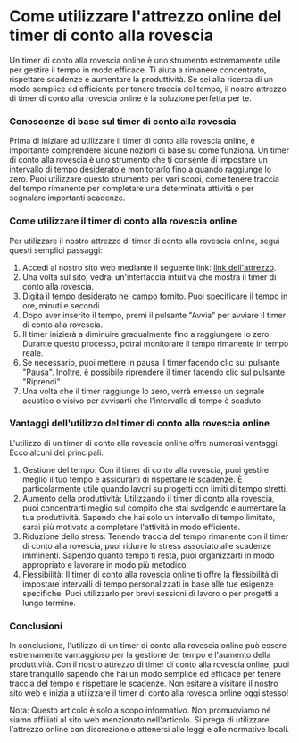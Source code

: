 Come utilizzare l'attrezzo online del timer di conto alla rovescia
==================================================================

Un timer di conto alla rovescia online è uno strumento estremamente utile per gestire il tempo in modo efficace. Ti aiuta a rimanere concentrato, rispettare scadenze e aumentare la produttività. Se sei alla ricerca di un modo semplice ed efficiente per tenere traccia del tempo, il nostro attrezzo di timer di conto alla rovescia online è la soluzione perfetta per te.

### Conoscenze di base sul timer di conto alla rovescia

Prima di iniziare ad utilizzare il timer di conto alla rovescia online, è importante comprendere alcune nozioni di base su come funziona. Un timer di conto alla rovescia è uno strumento che ti consente di impostare un intervallo di tempo desiderato e monitorarlo fino a quando raggiunge lo zero. Puoi utilizzare questo strumento per vari scopi, come tenere traccia del tempo rimanente per completare una determinata attività o per segnalare importanti scadenze.

### Come utilizzare il timer di conto alla rovescia online

Per utilizzare il nostro attrezzo di timer di conto alla rovescia online, segui questi semplici passaggi:

1. Accedi al nostro sito web mediante il seguente link: [link dell'attrezzo](https://www.onlinecalculatorsfree.com/it/tools/countdown-timer.html).
2. Una volta sul sito, vedrai un'interfaccia intuitiva che mostra il timer di conto alla rovescia.
3. Digita il tempo desiderato nel campo fornito. Puoi specificare il tempo in ore, minuti e secondi.
4. Dopo aver inserito il tempo, premi il pulsante "Avvia" per avviare il timer di conto alla rovescia.
5. Il timer inizierà a diminuire gradualmente fino a raggiungere lo zero. Durante questo processo, potrai monitorare il tempo rimanente in tempo reale.
6. Se necessario, puoi mettere in pausa il timer facendo clic sul pulsante "Pausa". Inoltre, è possibile riprendere il timer facendo clic sul pulsante "Riprendi".
7. Una volta che il timer raggiunge lo zero, verrà emesso un segnale acustico o visivo per avvisarti che l'intervallo di tempo è scaduto.

### Vantaggi dell'utilizzo del timer di conto alla rovescia online

L'utilizzo di un timer di conto alla rovescia online offre numerosi vantaggi. Ecco alcuni dei principali:

1. Gestione del tempo: Con il timer di conto alla rovescia, puoi gestire meglio il tuo tempo e assicurarti di rispettare le scadenze. È particolarmente utile quando lavori su progetti con limiti di tempo stretti.
2. Aumento della produttività: Utilizzando il timer di conto alla rovescia, puoi concentrarti meglio sul compito che stai svolgendo e aumentare la tua produttività. Sapendo che hai solo un intervallo di tempo limitato, sarai più motivato a completare l'attività in modo efficiente.
3. Riduzione dello stress: Tenendo traccia del tempo rimanente con il timer di conto alla rovescia, puoi ridurre lo stress associato alle scadenze imminenti. Sapendo quanto tempo ti resta, puoi organizzarti in modo appropriato e lavorare in modo più metodico.
4. Flessibilità: Il timer di conto alla rovescia online ti offre la flessibilità di impostare intervalli di tempo personalizzati in base alle tue esigenze specifiche. Puoi utilizzarlo per brevi sessioni di lavoro o per progetti a lungo termine.

### Conclusioni

In conclusione, l'utilizzo di un timer di conto alla rovescia online può essere estremamente vantaggioso per la gestione del tempo e l'aumento della produttività. Con il nostro attrezzo di timer di conto alla rovescia online, puoi stare tranquillo sapendo che hai un modo semplice ed efficace per tenere traccia del tempo e rispettare le scadenze. Non esitare a visitare il nostro sito web e inizia a utilizzare il timer di conto alla rovescia online oggi stesso!

Nota: Questo articolo è solo a scopo informativo. Non promuoviamo né siamo affiliati al sito web menzionato nell'articolo. Si prega di utilizzare l'attrezzo online con discrezione e attenersi alle leggi e alle normative locali.